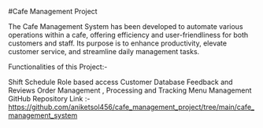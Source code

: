 #Cafe Management Project

The Cafe Management System has been developed to automate various operations within a cafe, offering efficiency and user-friendliness for both customers and staff. Its purpose is to enhance productivity, elevate customer service, and streamline daily management tasks.

Functionalities of this Project:-

Shift Schedule
Role based access
Customer Database
Feedback and Reviews
Order Management , Processing and Tracking
Menu Management
GitHub Repository Link :- https://github.com/aniketsol456/cafe_management_project/tree/main/cafe_management_system
